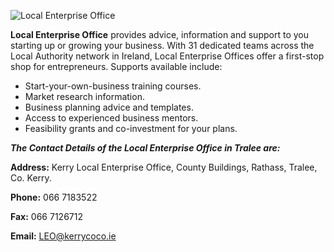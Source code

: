 
![Local Enterprise Office](C:\Users\micheal\Desktop\leo.png>)

**Local Enterprise Office** provides advice, information and support to you starting up or growing your business. With 31 dedicated teams across the Local Authority network in Ireland, Local Enterprise Offices offer a first-stop shop for entrepreneurs. Supports available include:

*   Start-your-own-business training courses.
*   Market research information.
*   Business planning advice and templates.
*   Access to experienced business mentors.
*   Feasibility grants and co-investment for your plans.

**_The Contact Details of the Local Enterprise Office in Tralee are:_**

**Address:** Kerry Local Enterprise Office, County Buildings, Rathass, Tralee, Co. Kerry.

**Phone:** 066 7183522

**Fax:** 066 7126712

**Email:** LEO@kerrycoco.ie